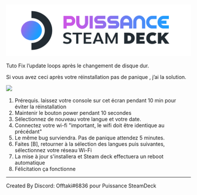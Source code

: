 [![](https://github.com/Gotcha007/steamdeck-configuration-ultime-windows11/blob/main/images/Psteam-deck-white-1-2-1-3.svg)](https://puissancesteamdeck.com/)

Tuto Fix l’update loops après le changement de disque dur.

Si vous avez ceci après votre réinstallation pas de panique , j’ai la solution.

[![](https://cdn.discordapp.com/attachments/1001582672440737822/1060611837588152470/unbrick.jpg)](https://puissancesteamdeck.com/)

1. Prérequis. laissez votre console sur cet écran pendant 10 min pour éviter la réinstallation
2. Maintenir le bouton power pendant 10 secondes
3. Sélectionnez de nouveau votre langue et votre date.
4. Connectez votre wi-fi "important, le wifi doit être identique au précédant"
5. Le même bug surviendra. Pas de panique attendez 5 minutes.
6. Faites [B], retourner à la sélection des langues puis suivantes, sélectionnez votre réseau Wi-Fi
7. La mise à jour s'installera et Steam deck effectuera un reboot automatique
8. Félicitation ça fonctionne

***

Created By Discord: Offtaki#6836 pour Puissance SteamDeck
